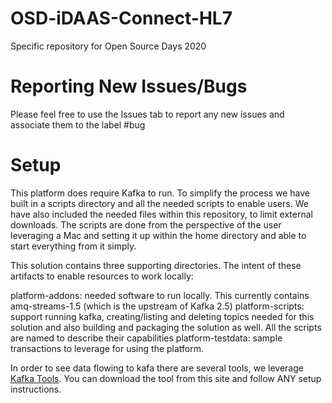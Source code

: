 # OSD-iDAAS-Connect-HL7
Specific repository for Open Source Days 2020

# Reporting New Issues/Bugs
Please feel free to use the Issues tab to report any new issues and associate them to the label #bug

# Setup
This platform does require Kafka to run. To simplify the process we have built in a scripts directory and all the needed scripts to enable users. We have also included the needed files within this repository, to limit external downloads. The scripts are done from the perspective of the user leveraging a Mac and setting it up within the home directory and able to start everything from it simply. 

This solution contains three supporting directories. The intent of these artifacts to enable resources to work locally: 

platform-addons: needed software to run locally. This currently contains amq-streams-1.5 (which is the upstream of Kafka 2.5)
platform-scripts: support running kafka, creating/listing and deleting topics needed for this solution and also building and packaging the solution as well. All the scripts are named to describe their capabilities 
platform-testdata: sample transactions to leverage for using the platform.

In order to see data flowing to kafa there are several tools, we leverage <a href="https://www.kafkatool.com/" target="_blank">Kafka Tools</a>. You can download the tool from this site and follow ANY setup instructions.

